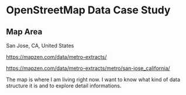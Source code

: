 # OpenStreetMap Data Case Study
## Map Area
San Jose, CA, United States

https://mapzen.com/data/metro-extracts/

https://mapzen.com/data/metro-extracts/metro/san-jose_california/

The map is where I am living right now. I want to know what kind of data structure it is and to explore detail informations.



